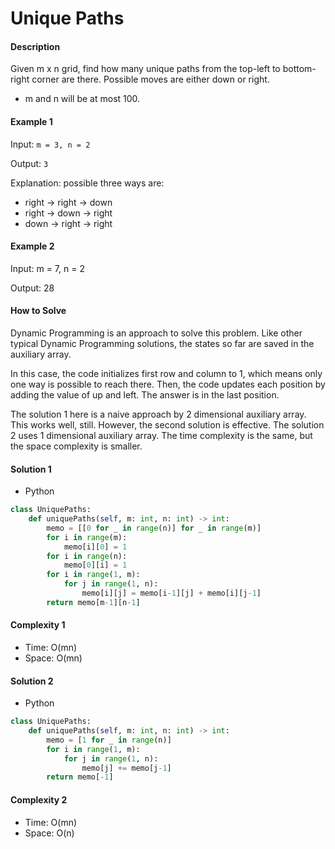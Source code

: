 # Unique Paths

#### Description

Given m x n grid, find how many unique paths from the top-left to bottom-right corner are there. Possible moves are either down or right.

- m and n will be at most 100.

#### Example 1

Input: `m = 3, n = 2`

Output: `3`

Explanation: possible three ways are:

- right -> right -> down
- right -> down -> right
- down -> right -> right

#### Example 2

Input: m = 7, n = 2

Output: 28

#### How to Solve

Dynamic Programming is an approach to solve this problem.
Like other typical Dynamic Programming solutions, the states so far are saved in the auxiliary array.

In this case, the code initializes first row and column to 1, which means only one way is possible to reach there.
Then, the code updates each position by adding the value of up and left. The answer is in the last position.

The solution 1 here is a naive approach by 2 dimensional auxiliary array. This works well, still. However, the second solution is effective. The solution 2 uses 1 dimensional auxiliary array. The time complexity is the same, but the space complexity is smaller.

#### Solution 1

- Python

```python
class UniquePaths:
    def uniquePaths(self, m: int, n: int) -> int:
        memo = [[0 for _ in range(n)] for _ in range(m)]
        for i in range(m):
            memo[i][0] = 1
        for i in range(n):
            memo[0][i] = 1
        for i in range(1, m):
            for j in range(1, n):
                memo[i][j] = memo[i-1][j] + memo[i][j-1]
        return memo[m-1][n-1]
```

#### Complexity 1

- Time: O(mn)
- Space: O(mn)

#### Solution 2

- Python

```python
class UniquePaths:
    def uniquePaths(self, m: int, n: int) -> int:
        memo = [1 for _ in range(n)]
        for i in range(1, m):
            for j in range(1, n):
                memo[j] += memo[j-1]
        return memo[-1]
```

#### Complexity 2

- Time: O(mn)
- Space: O(n)